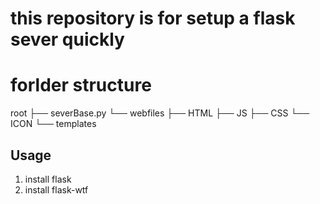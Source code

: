 # this repository is for setup a flask sever quickly
# forlder structure
<!-- root/(severBase.py,webfiles/(HTML/,JS/,CSS/,ICON/templates/)) -->

 root
 ├── severBase.py
 └── webfiles
     ├── HTML
     ├── JS
     ├── CSS
     └── ICON
         └── templates
## Usage


1. install flask
2. install flask-wtf
